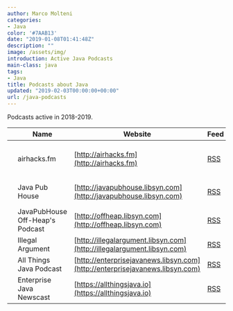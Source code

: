 ```yaml
---
author: Marco Molteni
categories:
- Java
color: '#7AAB13'
date: "2019-01-08T01:41:48Z"
description: ""
image: /assets/img/
introduction: Active Java Podcasts
main-class: java
tags:
- Java
title: Podcasts about Java
updated: "2019-02-03T00:00:00+00:00"
url: /java-podcasts
---
```


Podcasts active in 2018-2019.

||Name|Website|Feed|Regularity|
|---|---|---|---|---|
|<img src="/assets/img/uploads/2019/airhacks.jpg" alt=""/>|airhacks.fm|[http://airhacks.fm](http://airhacks.fm)|[RSS](feed://airhacks.fm/episodes/feed.xml)|> 20 times in 2018-2019|
|<img src="/assets/img/uploads/2019/java-pub-house.jpg" alt=""/>|Java Pub House|[http://javapubhouse.libsyn.com](http://javapubhouse.libsyn.com)|[RSS](http://javapubhouse.libsyn.com/rss)|10 times in 2018-2019|
|<img src="/assets/img/uploads/2019/heap-off.jpg" alt=""/>|JavaPubHouse Off-Heap's Podcast|[http://offheap.libsyn.com](http://offheap.libsyn.com)|[RSS](http://offheap.libsyn.com/rss)|11 times in 2018-2019|
|<img src="/assets/img/uploads/2019/illegal-argument.jpg" alt=""/>|Illegal Argument|[http://illegalargument.libsyn.com](http://illegalargument.libsyn.com)|[RSS](http://illegalargument.libsyn.com/rss)|4 times in 2018|
|<img src="/assets/img/uploads/2019/all-things-java.jpg" alt=""/>|All Things Java Podcast|[http://enterprisejavanews.libsyn.com](http://enterprisejavanews.libsyn.com)|[RSS](https://allthingsjava.io/feed/podcast.xml)|5 times in 2018|
|<img src="/assets/img/uploads/2019/enterprise-java-newscast.jpg" alt=""/>|Enterprise Java Newscast|[https://allthingsjava.io](https://allthingsjava.io)|[RSS](http://enterprisejavanews.libsyn.com/rss)|1 time in 2018|
